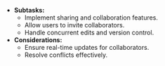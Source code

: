 - **Subtasks:**
    - Implement sharing and collaboration features.
    - Allow users to invite collaborators.
    - Handle concurrent edits and version control.
- **Considerations:**
    - Ensure real-time updates for collaborators.
    - Resolve conflicts effectively.